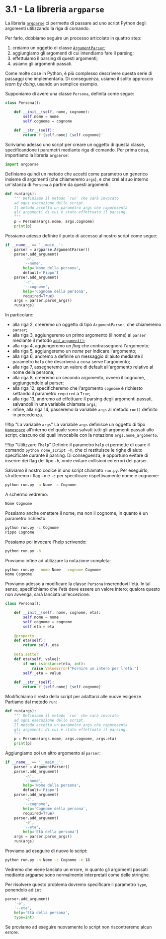 # 3.1 - La libreria `argparse`

La libreria [`argparse`](https://docs.python.org/3/library/argparse.html) ci permette di passare ad uno script Python degli argomenti utilizzando la riga di comando.

Per farlo, dobbiamo seguire un processo articolato in quattro step:

1. creiamo un oggetto di classe [`ArgumentParser`](https://docs.python.org/3/library/argparse.html#argparse.ArgumentParser);
2. aggiungiamo gli argomenti di cui intendiamo fare il parsing;
3. effettuiamo il parsing di questi argomenti;
4. usiamo gli argomenti passati.

Come molte cose in Python, è più complesso descrivere questa serie di passaggi che implementarla. Di conseguenza, usiamo il solito approccio *learn by doing*, usando un semplice esempio.

Supponiamo di avere una classe `Persona`, definita come segue:

```py linenums="1"
class Persona():

    def __init__(self, nome, cognome):
        self.nome = nome
        self.cognome = cognome
    
    def __str__(self):
        return f'{self.nome} {self.cognome}'
```

Scriviamo adesso uno script per creare un oggetto di questa classe, specificandone i parametri mediante riga di comando. Per prima cosa, importiamo la libreria `argparse`:

```py
import argparse
```

Definiamo quindi un metodo che accetti come parametro un generico insieme di argomenti (che chiameremo `args`), e che crei al suo interno un'istanza di `Persona` a partire da questi argomenti.

```py linenums="1"
def run(args):
    """ Definiamo il metodo `run` che sarà invocato
    ad ogni esecuzione dello script.
    Il metodo accetta un parametro args che rappresenta
    gli argomenti di cui è stato effettuato il parsing.
    """
    p = Persona(args.nome, args.cognome)
    print(p)
```

Possiamo adesso definire il punto di accesso al nostro script come segue:

```py linenums="1"
if __name__ == '__main__':
    parser = argparse.ArgumentParser()
    parser.add_argument(
        '-n',
        '--nome',
        help='Nome della persona',
        default='Pippo')
    parser.add_argument(
        '-c',
        '--cognome',
        help='Cognome della persona',
        required=True)
    args = parser.parse_args()
    run(args)
```

In particolare:

* alla riga 2, creeremo un oggetto di tipo `ArgumentParser`, che chiameremo `parser`;
* alla riga 3, aggiungeremo un primo argomento (il nome) al `parser` mediante il metodo [`add_argument()`](https://docs.python.org/3/library/argparse.html#argparse.ArgumentParser.add_argument);
* alla riga 4, aggiungeremo un *flag* che contrassegnerà l'argomento;
* alla riga 5, aggiungeremo un *nome* per indicare l'argomento;
* alla riga 6, andremo a definire un messaggio di aiuto mediante il parametro `help` che descriverà a cosa serve l'argomento;
* alla riga 7, assegneremo un valore di default all'argomento relativo al nome della persona;
* alla riga 8, creeremo un secondo argomento, ovvero il cognome, aggiungendolo al parser;
* alla riga 12, specificheremo che l'argomento `cognome` è richiesto settando il parametro `required` a `True`;
* alla riga 13, andremo ad effettuare il parsing degli argomenti passati, salvandoli in una variabile chiamata `args`;
* infine, alla riga 14, passeremo la variabile `args` al metodo `run()` definito in precedenza.

!!!tip "La variabile `args`"
    La variabile `args` definisce un oggetto di tipo [`Namespace`](https://docs.python.org/3/library/argparse.html#argparse.Namespace) all'interno del quale sono salvati tutti gli argomenti passati allo script, ciascuno dei quali invocabile con la notazione `args.nome_argomento`.

!!!tip "Utilizzare l'`help`"
    Definire il parametro `help` ci permette di usare il comando `python nome_script -h`, che ci restituisce le righe di aiuto specificate durante il parsing. Di conseguenza, è opportuno evitare di inserire dei flag del tipo `-h`, onde evitare collisioni ed errori del parser.

Salviamo il nostro codice in uno script chiamato `run.py`. Per eseguirlo, sfrutteremo i flag `-n` e `-c` per specificare rispettivamente nome e cognome:

```sh
python run.py -n Nome -c Cognome
```

A schermo vedremo:

```sh
Nome Cognome
```

Possiamo anche omettere il nome, ma non il cognome, in quanto è un parametro richiesto:

```sh
python run.py -c Cognome
Pippo Cognome
```

Possiamo poi invocare l'help scrivendo:

```sh
python run.py -h
```

Proviamo infine ad utilizzare la notazione completa:

```sh
python run.py --nome Nome --cognome Cognome
Nome Cognome
```

Proviamo adesso a modificare la classe `Persona` inserendovi l'età. In tal senso, specifichiamo che l'età deve essere un valore intero; qualora questo non avvenga, sarà lanciata un'eccezione.

```py linenums="1"
class Persona():

    def __init__(self, nome, cognome, eta):
        self.nome = nome
        self.cognome = cognome
        self.eta = eta
    
    @property
    def eta(self):
        return self._eta
    
    @eta.setter
    def eta(self, value):
        if not isinstance(eta, int):
            raise ValueError("Fornire un intero per l'età.")
        self._eta = value
    
    def __str__(self):
        return f'{self.nome} {self.cognome}'
```

Modifichiamo il resto dello script per adattarci alle nuove esigenze. Partiamo dal metodo `run`:

```py linenums="1" hl_lines="7"
def run(args):
    """ Definiamo il metodo `run` che sarà invocato
    ad ogni esecuzione dello script.
    Il metodo accetta un parametro args che rappresenta
    gli argomenti di cui è stato effettuato il parsing.
    """
    p = Persona(args.nome, args.cognome, args.eta)
    print(p)
```

Aggiungiamo poi un altro argomento al `parser`:

```py linenums="1" hl_lines="13 14 15 16"
if __name__ == '__main__':
    parser = ArgumentParser()
    parser.add_argument(
        '-n',                       
        '--nome',                   
        help='Nome della persona',  
        default='Pippo')            
    parser.add_argument(
        '-c',
        '--cognome',
        help='Cognome della persona',
        required=True)              
    parser.add_argument(
        '-e',
        '--eta',
        help='Età della persona')
    args = parser.parse_args()
    run(args)
```

Proviamo ad eseguire di nuovo lo script:

```sh
python run.py -n Nome -c Cognome -e 18
```

Vedremo che viene lanciato un errore, in quanto gli argomenti passati mediante argparse sono normalmente interpretati come delle stringhe.

Per risolvere questo problema dovremo specificare il parametro `type`, ponendolo ad `int`:

```py linenums="1" hl_lines="5"
parser.add_argument(
    '-e',
    '--eta',
    help='Età della persona',
    type=int)
```

Se proviamo ad eseguire nuovamente lo script non riscontreremo alcun errore.
